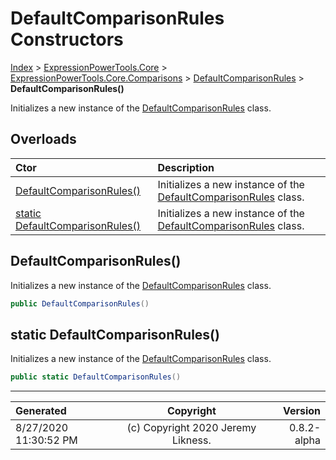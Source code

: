 ﻿# DefaultComparisonRules Constructors

[Index](../index.md) > [ExpressionPowerTools.Core](ExpressionPowerTools.Core.a.md) > [ExpressionPowerTools.Core.Comparisons](ExpressionPowerTools.Core.Comparisons.n.md) > [DefaultComparisonRules](ExpressionPowerTools.Core.Comparisons.DefaultComparisonRules.cs.md) > **DefaultComparisonRules()**

Initializes a new instance of the [DefaultComparisonRules](ExpressionPowerTools.Core.Comparisons.DefaultComparisonRules.cs.md) class.

## Overloads

| Ctor | Description |
| :-- | :-- |
| [DefaultComparisonRules()](#defaultcomparisonrules) | Initializes a new instance of the [DefaultComparisonRules](ExpressionPowerTools.Core.Comparisons.DefaultComparisonRules.cs.md) class. |
| [static DefaultComparisonRules()](#static-defaultcomparisonrules) | Initializes a new instance of the [DefaultComparisonRules](ExpressionPowerTools.Core.Comparisons.DefaultComparisonRules.cs.md) class. |

## DefaultComparisonRules()

Initializes a new instance of the [DefaultComparisonRules](ExpressionPowerTools.Core.Comparisons.DefaultComparisonRules.cs.md) class.

```csharp
public DefaultComparisonRules()
```



## static DefaultComparisonRules()

Initializes a new instance of the [DefaultComparisonRules](ExpressionPowerTools.Core.Comparisons.DefaultComparisonRules.cs.md) class.

```csharp
public static DefaultComparisonRules()
```



---

| Generated | Copyright | Version |
| :-- | :-: | --: |
| 8/27/2020 11:30:52 PM | (c) Copyright 2020 Jeremy Likness. | 0.8.2-alpha |
